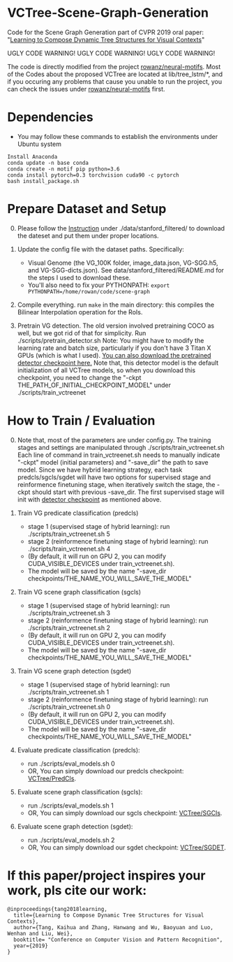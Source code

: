 # VCTree-Scene-Graph-Generation
Code for the Scene Graph Generation part of CVPR 2019 oral paper: "[Learning to Compose Dynamic Tree Structures for Visual Contexts][0]" 

UGLY CODE WARNING! UGLY CODE WARNING! UGLY CODE WARNING!

The code is directly modified from the project [rowanz/neural-motifs][1]. Most of the Codes about the proposed VCTree are located at lib/tree_lstm/*, and if you occuring any problems that cause you unable to run the project, you can check the issues under [rowanz/neural-motifs][1] first. 

# Dependencies
- You may follow these commands to establish the environments under Ubuntu system
```
Install Anaconda
conda update -n base conda
conda create -n motif pip python=3.6
conda install pytorch=0.3 torchvision cuda90 -c pytorch
bash install_package.sh
```

# Prepare Dataset and Setup

0. Please follow the [Instruction][2] under ./data/stanford_filtered/ to download the dateset and put them under proper locations. 

1. Update the config file with the dataset paths. Specifically:
    - Visual Genome (the VG_100K folder, image_data.json, VG-SGG.h5, and VG-SGG-dicts.json). See data/stanford_filtered/README.md for the steps I used to download these.
    - You'll also need to fix your PYTHONPATH: ```export PYTHONPATH=/home/rowan/code/scene-graph``` 

2. Compile everything. run ```make``` in the main directory: this compiles the Bilinear Interpolation operation for the RoIs.

3. Pretrain VG detection. The old version involved pretraining COCO as well, but we got rid of that for simplicity. Run ./scripts/pretrain_detector.sh
Note: You might have to modify the learning rate and batch size, particularly if you don't have 3 Titan X GPUs (which is what I used). [You can also download the pretrained detector checkpoint here.](https://drive.google.com/open?id=11zKRr2OF5oclFL47kjFYBOxScotQzArX) Note that, this detector model is the default initialization of all VCTree models, so when you download this checkpoint, you need to change the "-ckpt THE_PATH_OF_INITIAL_CHECKPOINT_MODEL" under ./scripts/train_vctreenet


# How to Train / Evaluation
0. Note that, most of the parameters are under config.py. The training stages and settings are manipulated through ./scripts/train_vctreenet.sh Each line of command in train_vctreenet.sh needs to manually indicate "-ckpt" model (initial parameters) and "-save_dir" the path to save model. Since we have hybrid learning strategy, each task predcls/sgcls/sgdet will have two options for supervised stage and reinformence finetuning stage, when iteratively switch the stage, the -ckpt should start with previous -save_dir. The first supervised stage will init with [detector checkpoint](https://drive.google.com/open?id=11zKRr2OF5oclFL47kjFYBOxScotQzArX) as mentioned above.

1. Train VG predicate classification (predcls) 
    - stage 1 (supervised stage of hybrid learning): run ./scripts/train_vctreenet.sh 5 
    - stage 2 (reinformence finetuning stage of hybrid learning): run ./scripts/train_vctreenet.sh 4 
    - (By default, it will run on GPU 2, you can modify CUDA_VISIBLE_DEVICES under train_vctreenet.sh). 
    - The model will be saved by the name "-save_dir checkpoints/THE_NAME_YOU_WILL_SAVE_THE_MODEL"

2. Train VG scene graph classification (sgcls)
    - stage 1 (supervised stage of hybrid learning): run ./scripts/train_vctreenet.sh 3 
    - stage 2 (reinformence finetuning stage of hybrid learning): run ./scripts/train_vctreenet.sh 2 
    - (By default, it will run on GPU 2, you can modify CUDA_VISIBLE_DEVICES under train_vctreenet.sh). 
    - The model will be saved by the name "-save_dir checkpoints/THE_NAME_YOU_WILL_SAVE_THE_MODEL"

3. Train VG scene graph detection (sgdet)
    - stage 1 (supervised stage of hybrid learning): run ./scripts/train_vctreenet.sh 1 
    - stage 2 (reinformence finetuning stage of hybrid learning): run ./scripts/train_vctreenet.sh 0 
    - (By default, it will run on GPU 2, you can modify CUDA_VISIBLE_DEVICES under train_vctreenet.sh). 
    - The model will be saved by the name "-save_dir checkpoints/THE_NAME_YOU_WILL_SAVE_THE_MODEL"

4. Evaluate predicate classification (predcls): 
    - run ./scripts/eval_models.sh 0
    - OR, You can simply download our predcls checkpoint: [VCTree/PredCls][3].

5. Evaluate scene graph classification (sgcls): 
    - run ./scripts/eval_models.sh 1
    - OR, You can simply download our sgcls checkpoint: [VCTree/SGCls][4].

6. Evaluate scene graph detection (sgdet): 
    - run ./scripts/eval_models.sh 2
    - OR, You can simply download our sgdet checkpoint: [VCTree/SGDET][5].


# If this paper/project inspires your work, pls cite our work:
```
@inproceedings{tang2018learning,
  title={Learning to Compose Dynamic Tree Structures for Visual Contexts},
  author={Tang, Kaihua and Zhang, Hanwang and Wu, Baoyuan and Luo, Wenhan and Liu, Wei},
  booktitle= "Conference on Computer Vision and Pattern Recognition",
  year={2019}
}
```

[0]: https://arxiv.org/abs/1812.01880
[1]: https://github.com/rowanz/neural-motifs
[2]: https://github.com/rowanz/neural-motifs/tree/master/data/stanford_filtered
[3]: PredCls_path
[4]: sgcls_path
[5]: sgdet_path